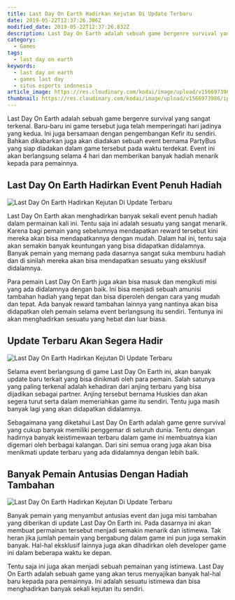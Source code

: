 ```yaml
---
title: Last Day On Earth Hadirkan Kejutan Di Update Terbaru
date: 2019-05-22T12:37:26.306Z
modified_date: 2019-05-22T12:37:26.832Z
description: Last Day On Earth adalah sebuah game bergenre survival yang sangat terkenal. Baru-baru ini game tersebut juga telah memperingati hari jadinya.
category:
  - Games
tags:
  - last day on earth
keywords:
  - last day on earth
  - games last day 
  - situs esports indonesia
article_image: https://res.cloudinary.com/kodai/image/upload/v1566973987/ip/last-day-on-earth-hadirkan-kejutan-di-update-terbaru-1.jpg
thumbnail: https://res.cloudinary.com/kodai/image/upload/v1566973986/ip/last-day-on-earth-hadirkan-kejutan-di-update-terbaru-1-009.jpg
---
```

Last Day On Earth adalah sebuah game bergenre survival yang sangat terkenal. Baru-baru ini game tersebut juga telah memperingati hari jadinya yang kedua. Ini juga bersamaan dengan pengembangan Kefir itu sendiri. Bahkan dikabarkan juga akan diadakan sebuah event bernama PartyBus yang siap diadakan dalam game tersebut pada waktu terdekat. Event ini akan berlangsung selama 4 hari dan memberikan banyak hadiah menarik kepada para pemainnya.



## Last Day On Earth Hadirkan Event Penuh Hadiah

![Last Day On Earth Hadirkan Kejutan Di Update Terbaru](https://res.cloudinary.com/kodai/image/upload/v1566973987/ip/last-day-on-earth-hadirkan-kejutan-di-update-terbaru-2.jpg)

Last Day On Earth akan menghadirkan banyak sekali event penuh hadiah dalam permainan kali ini. Tentu saja ini adalah sesuatu yang sangat menarik. Karena bagi pemain yang sebelumnya mendapatkan reward tersebut kini mereka akan bisa mendapatkannya dengan mudah. Dalam hal ini, tentu saja akan semakin banyak keuntungan yang bisa didapatkan didalamnya. Banyak pemain yang memang pada dasarnya sangat suka memburu hadiah dan di sinilah mereka akan bisa mendapatkan sesuatu yang eksklusif didalamnya.

Para pemain Last Day On Earth juga akan bisa masuk dan mengikuti misi yang ada didalamnya dengan baik. Ini bisa menjadi sebuah amunisi tambahan hadiah yang tepat dan bisa diperoleh dengan cara yang mudah dan tepat. Ada banyak reward tambahan lainnya yang nantinya akan bisa didapatkan oleh pemain selama event berlangsung itu sendiri. Tentunya ini akan menghadirkan sesuatu yang hebat dan luar biasa.



## Update Terbaru Akan Segera Hadir

![Last Day On Earth Hadirkan Kejutan Di Update Terbaru](https://res.cloudinary.com/kodai/image/upload/v1566973988/ip/last-day-on-earth-hadirkan-kejutan-di-update-terbaru-3.jpg)

Selama event berlangsung di game Last Day On Earth ini, akan banyak update baru terkait yang bisa dinikmati oleh para pemain. Salah satunya yang paling terkenal adalah kehadiran dari anjing terbaru yang bisa dijadikan sebagai partner. Anjing tersebut bernama Huskies dan akan segera turut serta dalam memeriahkan game itu sendiri. Tentu juga masih banyak lagi yang akan didapatkan didalamnya.

Sebagaimana yang diketahui Last Day On Earth adalah game genre survival yang cukup banyak memiliki penggemar di seluruh dunia. Tentu dengan hadirnya banyak keistimewaan terbaru dalam game ini membuatnya kian digemari oleh berbagai kalangan. Dari sini semua orang juga akan bisa menikmati update terbaru yang ada didalamnya dengan lebih baik.



## Banyak Pemain Antusias Dengan Hadiah Tambahan

![Last Day On Earth Hadirkan Kejutan Di Update Terbaru](https://res.cloudinary.com/kodai/image/upload/v1566973987/ip/last-day-on-earth-hadirkan-kejutan-di-update-terbaru-1.jpg)

Banyak pemain yang menyambut antusias event dan juga misi tambahan yang diberikan di update Last Day On Earth ini. Pada dasarnya ini akan membuat permainan tersebut menjadi semakin menarik dan istimewa. Tak heran jika jumlah pemain yang bergabung dalam game ini pun juga semakin banyak. Hal-hal eksklusif lainnya juga akan dihadirkan oleh developer game ini dalam beberapa waktu ke depan.

Tentu saja ini juga akan menjadi sebuah pemainan yang istimewa. Last Day On Earth adalah sebuah game yang akan terus menyajikan banyak hal-hal baru kepada para pemainnya. Ini adalah sesuatu istimewa dan bisa menghadirkan banyak sekali kejutan itu sendiri.
